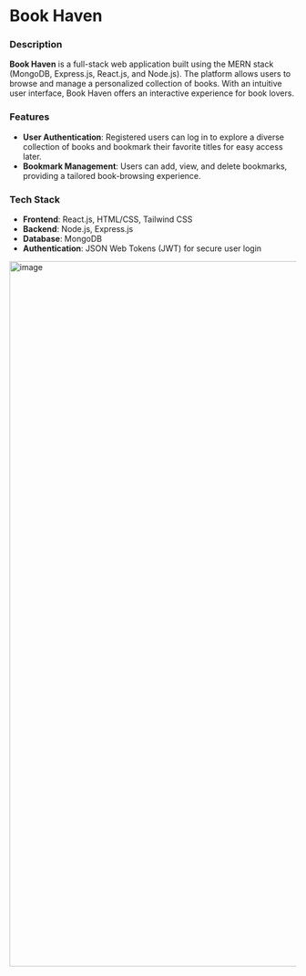 # Book Haven

### Description
**Book Haven** is a full-stack web application built using the MERN stack (MongoDB, Express.js, React.js, and Node.js). The platform allows users to browse and manage a personalized collection of books. With an intuitive user interface, Book Haven offers an interactive experience for book lovers.

### Features
- **User Authentication**: Registered users can log in to explore a diverse collection of books and bookmark their favorite titles for easy access later.
- **Bookmark Management**: Users can add, view, and delete bookmarks, providing a tailored book-browsing experience.

### Tech Stack
- **Frontend**: React.js, HTML/CSS, Tailwind CSS
- **Backend**: Node.js, Express.js
- **Database**: MongoDB
- **Authentication**: JSON Web Tokens (JWT) for secure user login
<img width="1236" alt="image" src="https://github.com/user-attachments/assets/e1a3061e-7c77-470d-9997-99a109f053f9">


